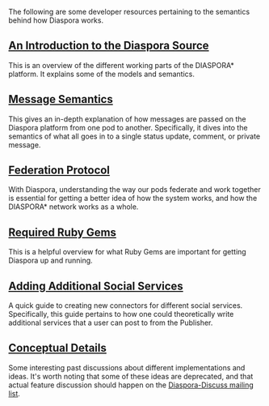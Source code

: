The following are some developer resources pertaining to the semantics behind how Diaspora works.

## [An Introduction to the Diaspora Source](https://github.com/diaspora/diaspora/wiki/An-Introduction-to-the-Diaspora-Source)
This is an overview of the different working parts of the DIASPORA* platform. It explains some of the models and semantics.

## [Message Semantics](https://github.com/diaspora/diaspora/wiki/Diaspora%27s-message-semantics)
This gives an in-depth explanation of how messages are passed on the Diaspora platform from one pod to another. Specifically, it dives into the semantics of what all goes in to a single status update, comment, or private message.

## [Federation Protocol](https://github.com/diaspora/diaspora/wiki/Federation-Protocol-Overview)
With Diaspora, understanding the way our pods federate and work together is essential for getting a better idea of how the system works, and how the DIASPORA* network works as a whole.

## [Required Ruby Gems](https://github.com/diaspora/diaspora/wiki/Overview-of-required-gems)
This is a helpful overview for what Ruby Gems are important for getting Diaspora up and running.

## [Adding Additional Social Services](https://github.com/diaspora/diaspora/wiki/Adding-your-favorite-service-to-Diaspora)
A quick guide to creating new connectors for different social services. Specifically, this guide pertains to how one could theoretically write additional services that a user can post to from the Publisher.

## [Conceptual Details](https://github.com/diaspora/diaspora/wiki/Conceptual-Details)
Some interesting past discussions about different implementations and ideas. It's worth noting that some of these ideas are deprecated, and that actual feature discussion should happen on the [Diaspora-Discuss mailing list](https://groups.google.com/group/diaspora-discuss).